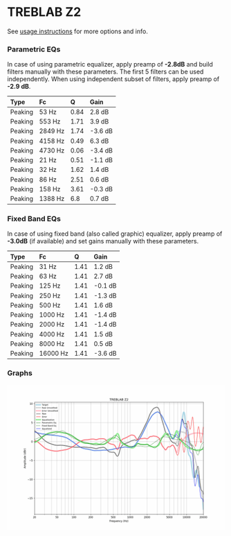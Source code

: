# TREBLAB Z2
See [usage instructions](https://github.com/jaakkopasanen/AutoEq#usage) for more options and info.

### Parametric EQs
In case of using parametric equalizer, apply preamp of **-2.8dB** and build filters manually
with these parameters. The first 5 filters can be used independently.
When using independent subset of filters, apply preamp of **-2.9 dB**.

| Type    | Fc      |    Q | Gain    |
|:--------|:--------|:-----|:--------|
| Peaking | 53 Hz   | 0.84 | 2.8 dB  |
| Peaking | 553 Hz  | 1.71 | 3.9 dB  |
| Peaking | 2849 Hz | 1.74 | -3.6 dB |
| Peaking | 4158 Hz | 0.49 | 6.3 dB  |
| Peaking | 4730 Hz | 0.06 | -3.4 dB |
| Peaking | 21 Hz   | 0.51 | -1.1 dB |
| Peaking | 32 Hz   | 1.62 | 1.4 dB  |
| Peaking | 86 Hz   | 2.51 | 0.6 dB  |
| Peaking | 158 Hz  | 3.61 | -0.3 dB |
| Peaking | 1388 Hz | 6.8  | 0.7 dB  |

### Fixed Band EQs
In case of using fixed band (also called graphic) equalizer, apply preamp of **-3.0dB**
(if available) and set gains manually with these parameters.

| Type    | Fc       |    Q | Gain    |
|:--------|:---------|:-----|:--------|
| Peaking | 31 Hz    | 1.41 | 1.2 dB  |
| Peaking | 63 Hz    | 1.41 | 2.7 dB  |
| Peaking | 125 Hz   | 1.41 | -0.1 dB |
| Peaking | 250 Hz   | 1.41 | -1.3 dB |
| Peaking | 500 Hz   | 1.41 | 1.6 dB  |
| Peaking | 1000 Hz  | 1.41 | -1.4 dB |
| Peaking | 2000 Hz  | 1.41 | -1.4 dB |
| Peaking | 4000 Hz  | 1.41 | 1.5 dB  |
| Peaking | 8000 Hz  | 1.41 | 0.5 dB  |
| Peaking | 16000 Hz | 1.41 | -3.6 dB |

### Graphs
![](./TREBLAB%20Z2.png)